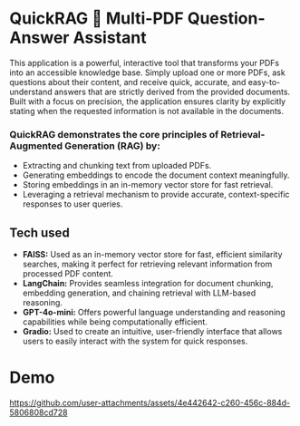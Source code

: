 # QuickRAG 📖 Multi-PDF Question-Answer Assistant
This application is a powerful, interactive tool that transforms your PDFs into an accessible knowledge base. Simply upload one or more PDFs, ask questions about their content, and receive quick, accurate, and easy-to-understand answers that are strictly derived from the provided documents. Built with a focus on precision, the application ensures clarity by explicitly stating when the requested information is not available in the documents.


### QuickRAG demonstrates the core principles of Retrieval-Augmented Generation (RAG) by:

- Extracting and chunking text from uploaded PDFs.
- Generating embeddings to encode the document context meaningfully.
- Storing embeddings in an in-memory vector store for fast retrieval.
- Leveraging a retrieval mechanism to provide accurate, context-specific responses to user queries.

## Tech used
- **FAISS:** Used as an in-memory vector store for fast, efficient similarity searches, making it perfect for retrieving relevant information from processed PDF content.
- **LangChain:** Provides seamless integration for document chunking, embedding generation, and chaining retrieval with LLM-based reasoning.
- **GPT-4o-mini:** Offers powerful language understanding and reasoning capabilities while being computationally efficient.
- **Gradio:** Used to create an intuitive, user-friendly interface that allows users to easily interact with the system for quick responses.

# Demo

https://github.com/user-attachments/assets/4e442642-c260-456c-884d-5806808cd728


